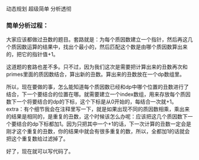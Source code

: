 动态规划 超级简单 分析透彻

### 简单分析过程：

大家应该都做过丑数的题目。套路就是：为每个质因数建立一个指针，然后再这几个质因数运算的结果中，找出个最小的，然后匹配这个数是由哪个质因数算出来的，把它的指针值+1。  

这道题的套路也差不多。只不过，因为我们这次是需要把计算出来的丑数再次和primes里面的质因数结合，算出新的丑数。算出来的丑数放在一个dp数组里。  

所以，现在要做的事，怎么能知道每个质因数已经和dp中哪个位置的丑数进行了结合，下一个要结合的位置在哪。就需要建立一个index数组，用来存放每个质因数下一个将要结合的dp的下标，这个下标是从0开始的，每结合一次就+1。extra：有个细节我会在注释里写一下，就是如果出现不同的质因数相乘，乘出来的结果是相同的，是重复的丑数，这个时候该怎么办呢：应该把这几个质因数下一个要结合的dp下标都加1。因为只把其中一个+1的话，下一次计算的丑数一定会是刚才这个重复的丑数，你的结果中就会有很多重复的数，所以，全都加1的话就会把这个重复数给过滤掉了。  

好了，现在就可以写代码了。  